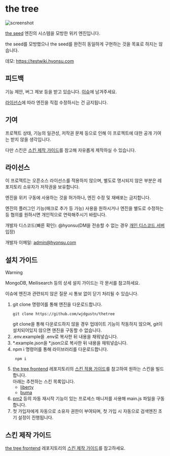 # the tree
![screenshot](https://github.com/wjdgustn/thetree/blob/master/.github/images/screenshot.png?raw=true)

[the seed](https://theseed.io) 엔진의 시스템을 모방한 위키 엔진입니다.

the seed를 모방했으나 the seed를 완전히 동일하게 구현하는 것을 목표로 하지는 않습니다.

데모: https://testwiki.hyonsu.com

## 피드백
기능 제안, 버그 제보 등을 받고 있습니다. [이슈](https://github.com/wjdgustn/thetree/issues)에 남겨주세요.

[라이선스](#라이선스)에 따라 엔진을 직접 수정하시는 건 금지됩니다.

## 기여
프로젝트 상태, 기능의 일관성, 저작권 문제 등으로 인해 이 프로젝트에 대한 공개 기여는 받지 않을 생각입니다.

다만 스킨은 [스킨 제작 가이드]((https://github.com/wjdgustn/thetree-frontend#스킨-제작-가이드))를 참고해 자유롭게 제작하실 수 있습니다.

## 라이선스
이 프로젝트는 오픈소스 라이선스를 적용하지 않으며, 별도로 명시되지 않은 부분은 레포지토리 소유자가 저작권을 보유합니다.

엔진을 위키 구동에 사용하는 것을 허가하나, 엔진 수정 및 재배포는 금지합니다.

엔진의 플러그인 기능(매크로 추가 등 가능) 사용을 원하시거나 엔진을 별도로 수정하는 등 협의를 원하시면 개인적으로 연락해주시기 바랍니다.

개발자 디스코드(빠른 확인): @hyonsu(DM을 전송할 수 없는 경우 [개인 디스코드 서버](https://discord.gg/z7pk8pWhD7) 입장)

개발자 이메일: admin@hyonsu.com

## 설치 가이드
> [!WARNING]
> MongoDB, Meilisearch 등의 상세 설치 가이드는 각 문서를 참고하세요.
> 
> 이슈에 엔진과 관련되지 않은 질문 시 통보 없이 닫기 처리될 수 있습니다.
1. git clone 명령어를 통해 엔진을 다운로드합니다.
   ```shell
   git clone https://github.com/wjdgustn/thetree
   ```
   git clone을 통해 다운로드하지 않을 경우 업데이트 기능이 작동하지 않으며, git이 설치되어있지 않으면 엔진을 구동할 수 없습니다.
1. .env.example을 .env로 복사한 뒤 내용을 채워넣습니다.
1. *.example.json을 *.json으로 복사한 뒤 내용을 채워넣습니다.
1. npm i 명령어를 통해 라이브러리를 다운로드합니다.
   ```shell
    npm i
   ```
1. [the tree frontend](https://github.com/wjdgustn/thetree-frontend) 레포지토리의 [스킨 적용 가이드]((https://github.com/wjdgustn/thetree-frontend#스킨-적용-가이드))를 참고하여 원하는 스킨을 빌드합니다.
   <br>아래는 추천하는 스킨 목록입니다.
   - [liberty](https://github.com/wjdgustn/thetree-skin-liberty)
   - [buma](https://github.com/wjdgustn/thetree-skin-buma)
1. [pm2](https://www.npmjs.com/package/pm2) 등의 자동 재시작 기능이 있는 프로세스 매니저를 사용해 main.js 파일을 구동합니다.
1. 첫 가입자에게 자동으로 소유자 권한이 부여되며, 첫 가입 시 자동으로 검색엔진 초기 설정이 진행됩니다.

## 스킨 제작 가이드
[the tree frontend](https://github.com/wjdgustn/thetree-frontend) 레포지토리의 [스킨 제작 가이드]((https://github.com/wjdgustn/thetree-frontend#스킨-제작-가이드))를 참고하세요.